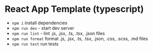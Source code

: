 # React App Template (typescript)

- `npm i` install dependencies
- `npm run dev` - start dev server
- `npm run lint` - lint .js, .jsx, .ts, .tsx, .json files
- `npm run format` format .js, .jsx, .ts, .tsx, .json, .css, .scss, .md files
- `npm run test` run tests
